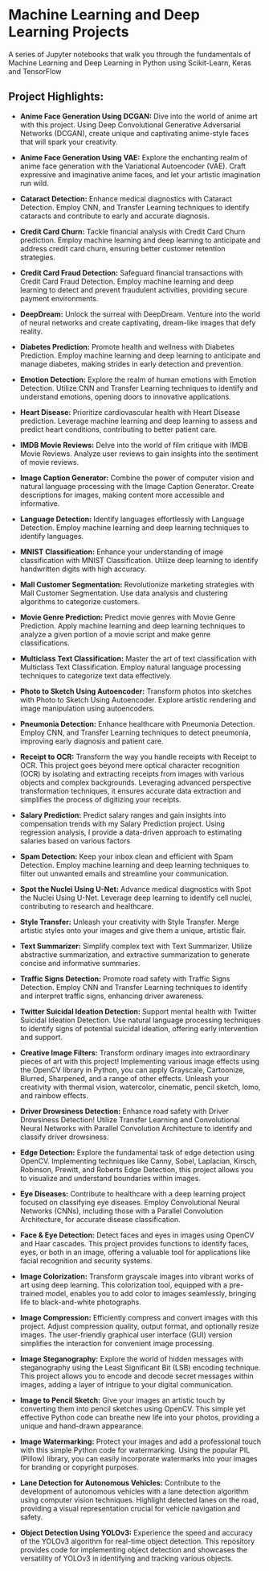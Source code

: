 # Machine Learning and Deep Learning Projects
A series of Jupyter notebooks that walk you through the fundamentals of Machine Learning and Deep Learning in Python using Scikit-Learn, Keras and TensorFlow 

## Project Highlights:

- **Anime Face Generation Using DCGAN:** Dive into the world of anime art with this project. Using Deep Convolutional Generative Adversarial Networks (DCGAN), create unique and captivating anime-style faces that will spark your creativity.

- **Anime Face Generation Using VAE:** Explore the enchanting realm of anime face generation with the Variational Autoencoder (VAE). Craft expressive and imaginative anime faces, and let your artistic imagination run wild.

- **Cataract Detection:** Enhance medical diagnostics with Cataract Detection. Employ CNN, and Transfer Learning techniques to identify cataracts and contribute to early and accurate diagnosis.

- **Credit Card Churn:** Tackle financial analysis with Credit Card Churn prediction. Employ machine learning and deep learning to anticipate and address credit card churn, ensuring better customer retention strategies.

- **Credit Card Fraud Detection:** Safeguard financial transactions with Credit Card Fraud Detection. Employ machine learning and deep learning to detect and prevent fraudulent activities, providing secure payment environments.

- **DeepDream:** Unlock the surreal with DeepDream. Venture into the world of neural networks and create captivating, dream-like images that defy reality.

- **Diabetes Prediction:** Promote health and wellness with Diabetes Prediction. Employ machine learning and deep learning to anticipate and manage diabetes, making strides in early detection and prevention.

- **Emotion Detection:** Explore the realm of human emotions with Emotion Detection. Utilize CNN and Transfer Learning techniques to identify and understand emotions, opening doors to innovative applications.

- **Heart Disease:** Prioritize cardiovascular health with Heart Disease prediction. Leverage machine learning and deep learning to assess and predict heart conditions, contributing to better patient care.

- **IMDB Movie Reviews:** Delve into the world of film critique with IMDB Movie Reviews. Analyze user reviews to gain insights into the sentiment of movie reviews.

- **Image Caption Generator:**  Combine the power of computer vision and natural language processing with the Image Caption Generator. Create descriptions for images, making content more accessible and informative.

- **Language Detection:** Identify languages effortlessly with Language Detection. Employ machine learning and deep learning techniques to identify languages.

- **MNIST Classification:** Enhance your understanding of image classification with MNIST Classification. Utilize deep learning to identify handwritten digits with high accuracy.

- **Mall Customer Segmentation:** Revolutionize marketing strategies with Mall Customer Segmentation. Use data analysis and clustering algorithms to categorize customers.

- **Movie Genre Prediction:** Predict movie genres with Movie Genre Prediction. Apply machine learning and deep learning techniques to analyze a given portion of a movie script and make genre classifications.

- **Multiclass Text Classification:** Master the art of text classification with Multiclass Text Classification. Employ natural language processing techniques to categorize text data effectively.

- **Photo to Sketch Using Autoencoder:** Transform photos into sketches with Photo to Sketch Using Autoencoder. Explore artistic rendering and image manipulation using autoencoders.

- **Pneumonia Detection:** Enhance healthcare with Pneumonia Detection. Employ CNN, and Transfer Learning techniques to detect pneumonia, improving early diagnosis and patient care.

- **Receipt to OCR:** Transform the way you handle receipts with Receipt to OCR. This project goes beyond mere optical character recognition (OCR) by isolating and extracting receipts from images with various objects and complex backgrounds. Leveraging advanced perspective transformation techniques, it ensures accurate data extraction and simplifies the process of digitizing your receipts.

- **Salary Prediction:** Predict salary ranges and gain insights into compensation trends with my Salary Prediction project. Using regression analysis, I provide a data-driven approach to estimating salaries based on various factors

- **Spam Detection:** Keep your inbox clean and efficient with Spam Detection. Employ machine learning and deep learning techniques to filter out unwanted emails and streamline your communication.

- **Spot the Nuclei Using U-Net:** Advance medical diagnostics with Spot the Nuclei Using U-Net. Leverage deep learning to identify cell nuclei, contributing to research and healthcare.

- **Style Transfer:** Unleash your creativity with Style Transfer. Merge artistic styles onto your images and give them a unique, artistic flair.

- **Text Summarizer:** Simplify complex text with Text Summarizer. Utilize abstractive summarization, and extractive summarization to generate concise and informative summaries.

- **Traffic Signs Detection:** Promote road safety with Traffic Signs Detection. Employ CNN and Transfer Learning techniques to identify and interpret traffic signs, enhancing driver awareness.

- **Twitter Suicidal Ideation Detection:** Support mental health with Twitter Suicidal Ideation Detection. Use natural language processing techniques to identify signs of potential suicidal ideation, offering early intervention and support.

- **Creative Image Filters:** Transform ordinary images into extraordinary pieces of art with this project! Implementing various image effects using the OpenCV library in Python, you can apply Grayscale, Cartoonize, Blurred, Sharpened, and a range of other effects. Unleash your creativity with thermal vision, watercolor, cinematic, pencil sketch, lomo, and rainbow effects.

- **Driver Drowsiness Detection:** Enhance road safety with Driver Drowsiness Detection! Utilize Transfer Learning and Convolutional Neural Networks with Parallel Convolution Architecture to identify and classify driver drowsiness.

- **Edge Detection:** Explore the fundamental task of edge detection using OpenCV. Implementing techniques like Canny, Sobel, Laplacian, Kirsch, Robinson, Prewitt, and Roberts Edge Detection, this project allows you to visualize and understand boundaries within images.

- **Eye Diseases:** Contribute to healthcare with a deep learning project focused on classifying eye diseases. Employ Convolutional Neural Networks (CNNs), including those with a Parallel Convolution Architecture, for accurate disease classification.

- **Face & Eye Detection:** Detect faces and eyes in images using OpenCV and Haar cascades. This project provides functions to identify faces, eyes, or both in an image, offering a valuable tool for applications like facial recognition and security systems.

- **Image Colorization:** Transform grayscale images into vibrant works of art using deep learning. This colorization tool, equipped with a pre-trained model, enables you to add color to images seamlessly, bringing life to black-and-white photographs.

- **Image Compression:** Efficiently compress and convert images with this project. Adjust compression quality, output format, and optionally resize images. The user-friendly graphical user interface (GUI) version simplifies the interaction for convenient image processing.

- **Image Steganography:** Explore the world of hidden messages with steganography using the Least Significant Bit (LSB) encoding technique. This project allows you to encode and decode secret messages within images, adding a layer of intrigue to your digital communication.

- **Image to Pencil Sketch:** Give your images an artistic touch by converting them into pencil sketches using OpenCV. This simple yet effective Python code can breathe new life into your photos, providing a unique and hand-drawn appearance.

- **Image Watermarking:** Protect your images and add a professional touch with this simple Python code for watermarking. Using the popular PIL (Pillow) library, you can easily incorporate watermarks into your images for branding or copyright purposes.

- **Lane Detection for Autonomous Vehicles:** Contribute to the development of autonomous vehicles with a lane detection algorithm using computer vision techniques. Highlight detected lanes on the road, providing a visual representation crucial for vehicle navigation and safety.

- **Object Detection Using YOLOv3:** Experience the speed and accuracy of the YOLOv3 algorithm for real-time object detection. This repository provides code for implementing object detection and showcases the versatility of YOLOv3 in identifying and tracking various objects.




























